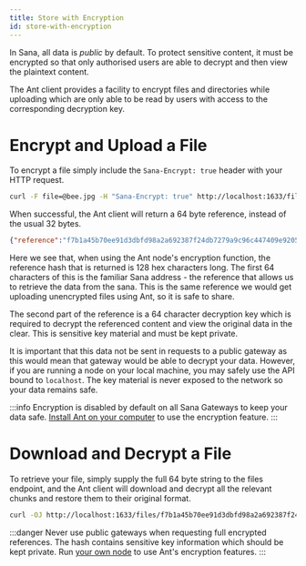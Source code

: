 ```yaml
---
title: Store with Encryption
id: store-with-encryption
---
```


In Sana, all data is *public* by default. To protect sensitive content, it must be encrypted so that only authorised users are able to decrypt and then view the plaintext content. 

The Ant client provides a facility to encrypt files and directories while uploading which are only able to be read by users with access to the corresponding decryption key.

# Encrypt and Upload a File

To encrypt a file simply include the `Sana-Encrypt: true` header with your HTTP request.

```bash
curl -F file=@bee.jpg -H "Sana-Encrypt: true" http://localhost:1633/files
```

When successful, the Ant client will return a 64 byte reference, instead of the usual 32 bytes.

```json
{"reference":"f7b1a45b70ee91d3dbfd98a2a692387f24db7279a9c96c447409e9205cf265baef29bf6aa294264762e33f6a18318562c86383dd8bfea2cec14fae08a8039bf3"}
```

Here we see that, when using the Ant node's encryption function, the reference hash that is returned is 128 hex characters long. The first 64 characters of this is the familiar Sana address - the reference that allows us to retrieve the data from the sana. This is the same reference we would get uploading unencrypted files using Ant, so it is safe to share.

The second part of the reference is a 64 character decryption key which is required to decrypt the referenced content and view the original data in the clear. This is sensitive key material and must be kept private.

It is important that this data not be sent in requests to a public gateway as this would mean that gateway would be able to decrypt your data. However, if you are running a node on your local machine, you may safely use the API bound to `localhost`. The key material is never exposed to the network so your data remains safe.

:::info
Encryption is disabled by default on all Sana Gateways to keep your data safe. [Install Ant on your computer](/docs/installation/quick-start) to use the encryption feature.
:::

# Download and Decrypt a File

To retrieve your file, simply supply the full 64 byte string to the files endpoint, and the Ant client will download and decrypt all the relevant chunks and restore them to their original format.

```bash
curl -OJ http://localhost:1633/files/f7b1a45b70ee91d3dbfd98a2a692387f24db7279a9c96c447409e9205cf265baef29bf6aa294264762e33f6a18318562c86383dd8bfea2cec14fae08a8039bf3
```

:::danger
Never use public gateways when requesting full encrypted references. The hash contains sensitive key information which should be kept private. Run [your own node](/docs/installation/quick-start) to use Ant's encryption features.
:::
